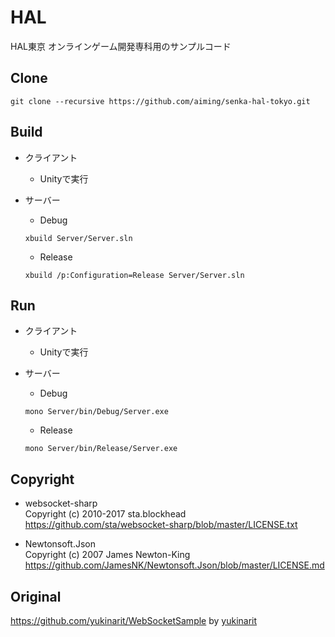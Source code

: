 HAL
===============

HAL東京 オンラインゲーム開発専科用のサンプルコード

## Clone

```
git clone --recursive https://github.com/aiming/senka-hal-tokyo.git
```

## Build

* クライアント
  * Unityで実行

* サーバー
  - Debug
  ```
  xbuild Server/Server.sln
  ```
  - Release
  ```
  xbuild /p:Configuration=Release Server/Server.sln
  ```

## Run

* クライアント
  * Unityで実行

* サーバー
  - Debug
  ```
  mono Server/bin/Debug/Server.exe
  ```
  - Release
  ```
  mono Server/bin/Release/Server.exe
  ```

## Copyright

* websocket-sharp  
  Copyright (c) 2010-2017 sta.blockhead  
  https://github.com/sta/websocket-sharp/blob/master/LICENSE.txt

* Newtonsoft.Json  
  Copyright (c) 2007 James Newton-King  
  https://github.com/JamesNK/Newtonsoft.Json/blob/master/LICENSE.md

## Original
https://github.com/yukinarit/WebSocketSample by [yukinarit](https://github.com/yukinarit/)
